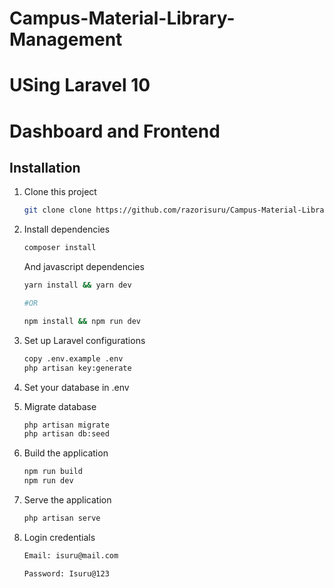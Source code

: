 # Campus-Material-Library-Management

# USing Laravel 10

# Dashboard and Frontend

## Installation

1. Clone this project
    ```bash
    git clone clone https://github.com/razorisuru/Campus-Material-Library-Management-System
    ```
2. Install dependencies

    ```bash
    composer install
    ```

    And javascript dependencies

    ```bash
    yarn install && yarn dev

    #OR

    npm install && npm run dev
    ```

3. Set up Laravel configurations

    ```bash
    copy .env.example .env
    php artisan key:generate
    ```

4. Set your database in .env

5. Migrate database

    ```bash
    php artisan migrate
    php artisan db:seed
    ```

6. Build the application

    ```bash
    npm run build
    npm run dev
    ```

7. Serve the application

    ```bash
    php artisan serve
    ```

8. Login credentials

    ````bash
    Email: isuru@mail.com

    Password: Isuru@123
    ````

